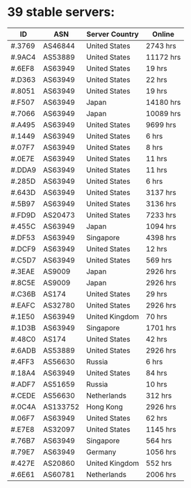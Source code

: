 # 39 stable servers:

| ID | ASN | Server Country | Online |
| ------ | ------ | ------ | ------ |
| #.3769 | AS46844 | United States | 2743 hrs |
| #.9AC4 | AS53889 | United States | 11172 hrs |
| #.6EF8 | AS63949 | United States | 19 hrs |
| #.D363 | AS63949 | United States | 22 hrs |
| #.8051 | AS63949 | United States | 19 hrs |
| #.F507 | AS63949 | Japan | 14180 hrs |
| #.7066 | AS63949 | Japan | 10089 hrs |
| #.A495 | AS63949 | United States | 9699 hrs |
| #.1449 | AS63949 | United States | 6 hrs |
| #.07F7 | AS63949 | United States | 8 hrs |
| #.0E7E | AS63949 | United States | 11 hrs |
| #.DDA9 | AS63949 | United States | 11 hrs |
| #.285D | AS63949 | United States | 6 hrs |
| #.643D | AS63949 | United States | 3137 hrs |
| #.5B97 | AS63949 | United States | 3136 hrs |
| #.FD9D | AS20473 | United States | 7233 hrs |
| #.455C | AS63949 | Japan | 1094 hrs |
| #.DF53 | AS63949 | Singapore | 4398 hrs |
| #.DCF9 | AS63949 | United States | 12 hrs |
| #.C5D7 | AS63949 | United States | 569 hrs |
| #.3EAE | AS9009 | Japan | 2926 hrs |
| #.8C5E | AS9009 | Japan | 2926 hrs |
| #.C36B | AS174 | United States | 29 hrs |
| #.EAFC | AS32780 | United States | 2926 hrs |
| #.1E50 | AS63949 | United Kingdom | 70 hrs |
| #.1D3B | AS63949 | Singapore | 1701 hrs |
| #.48C0 | AS174 | United States | 42 hrs |
| #.6ADB | AS53889 | United States | 2926 hrs |
| #.4FF3 | AS56630 | Russia | 6 hrs |
| #.18A4 | AS63949 | United States | 84 hrs |
| #.ADF7 | AS51659 | Russia | 10 hrs |
| #.CEDE | AS56630 | Netherlands | 312 hrs |
| #.0C4A | AS133752 | Hong Kong | 2926 hrs |
| #.06F7 | AS63949 | United States | 62 hrs |
| #.E7E8 | AS32097 | United States | 1145 hrs |
| #.76B7 | AS63949 | Singapore | 564 hrs |
| #.79E7 | AS63949 | Germany | 1056 hrs |
| #.427E | AS20860 | United Kingdom | 552 hrs |
| #.6E61 | AS60781 | Netherlands | 2006 hrs |

